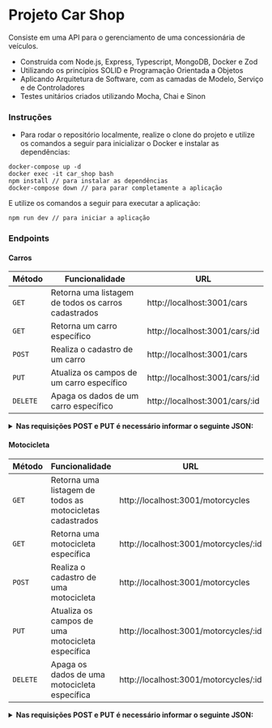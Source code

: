 # Projeto Car Shop 

Consiste em uma API para o gerenciamento de uma concessionária de veículos. 

* Construída com Node.js, Express, Typescript, MongoDB, Docker e Zod
* Utilizando os princípios SOLID e Programação Orientada a Objetos
* Aplicando Arquitetura de Software, com as camadas de Modelo, Serviço e de Controladores
* Testes unitários criados utilizando Mocha, Chai e Sinon


### Instruções

- Para rodar o repositório localmente, realize o clone do projeto e utilize os comandos a seguir para inicializar o Docker e instalar as dependências:

```
docker-compose up -d
docker exec -it car_shop bash
npm install // para instalar as dependências
docker-compose down // para parar completamente a aplicação
```

E utilize os comandos a seguir para executar a aplicação:

```
npm run dev // para iniciar a aplicação
```

### Endpoints

#### Carros

| Método | Funcionalidade | URL |
|---|---|---|
| `GET` | Retorna uma listagem de todos os carros cadastrados | http://localhost:3001/cars |
| `GET` | Retorna um carro específico | http://localhost:3001/cars/:id |
| `POST` | Realiza o cadastro de um carro | http://localhost:3001/cars |
| `PUT` | Atualiza os campos de um carro específico | http://localhost:3001/cars/:id |
| `DELETE` | Apaga os dados de um carro específico | http://localhost:3001/cars/:id |


<details>
  <summary>
    <strong>Nas requisições POST e PUT é necessário informar o seguinte JSON:</strong>
  </summary>

```
{
  "model": "Palio", // deve ser uma string com, pelo menos, 3 caracteres
  "year": 2011, // deve ser um valor inteiro positivo entre 1900 e 2022
  "color": "Preto", // deve ser uma string com, pelo menos, 3 caracteres
  "status": true, // deve receber valores booleanos e pode ser opcional
  "buyValue": 1000, //  deve receber apenas números inteiros
  "doorsQty": 4, // deve ser um valor inteiro positivo entre 2 e 4
  "seatsQty": 5 // deve ser um valor inteiro positivo entre 2 e 7 
}
```
</details>

#### Motocicleta

| Método | Funcionalidade | URL |
|---|---|---|
| `GET` | Retorna uma listagem de todos as motocicletas cadastrados | http://localhost:3001/motorcycles |
| `GET` | Retorna uma motocicleta específica | http://localhost:3001/motorcycles/:id |
| `POST` | Realiza o cadastro de uma motocicleta | http://localhost:3001/motorcycles |
| `PUT` | Atualiza os campos de uma motocicleta específica | http://localhost:3001/motorcycles/:id |
| `DELETE` | Apaga os dados de uma motocicleta específica | http://localhost:3001/motorcycles/:id |

<details>
  <summary>
    <strong>Nas requisições POST e PUT é necessário informar o seguinte JSON:</strong>
  </summary>
```
{
  "model": "Honda", // deve ser uma string com, pelo menos, 3 caracteres
  "year": 2011, // deve ser um valor inteiro positivo entre 1900 e 2022
  "color": "Preto", // deve ser uma string com, pelo menos, 3 caracteres
  "status": true, // deve receber valores booleanos e pode ser opcional
  "buyValue": 1000, //  deve receber apenas números inteiros
  "category": "Street", // deve poder ser apenas Street, Custom ou Trail
  "engineCapacity": 2000, // deve ser um valor inteiro positivo menor ou igual a 2500
}
```
</details>

